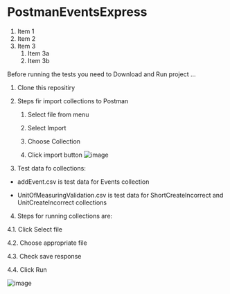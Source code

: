 # PostmanEventsExpress
1. Item 1
1. Item 2
1. Item 3
   1. Item 3a
   1. Item 3b

Before running the tests you need to Download and Run project ... 

1. Clone this repositiry

1. Steps fir import collections to Postman 

   1. Select file from menu

   1. Select Import

   1. Choose Collection

   1. Click import button
 ![image](https://user-images.githubusercontent.com/70840510/114297070-427b4680-9ab7-11eb-9a14-af98ed2f98b2.png)


3. Test data fo collections:

* addEvent.csv is test data for Events collection

* UnitOfMeasuringValidation.csv is test data for ShortCreateIncorrect and UnitCreateIncorrect collections

4. Steps for running collections are:
  
  4.1. Click Select file
  
  4.2. Choose appropriate file
  
  4.3. Check save response
  
  4.4. Click Run
  
 ![image](https://user-images.githubusercontent.com/70840510/114237137-50cc4400-998b-11eb-835d-28eab878f73c.png)
